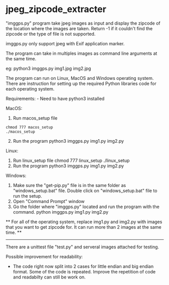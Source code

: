 # jpeg_zipcode_extracter

"imggps.py" program take jpeg images as input and display the zipcode of the location where the images are taken. 
Return -1 if it couldn't find the zipcode or the type of file is not supported. 

imggps.py only support jpeg with Exif application marker. 

The program can take in multiples images as command line arguments at the same time.

eg: python3 imggps.py img1.jpg img2.jpg 

The program can run on Linux, MacOS and Windows operating system. 
There are instruction for setting up the required Python libraries code for each operating system. 

Requirements:
	- Need to have python3 installed 

MacOS:
1. Run macos_setup file 
```
chmod 777 macos_setup 
./macos_setup
```
2. Run the program 
python3 imggps.py img1.py img2.py 

Linux:
1. Run linux_setup file
chmod 777 linux_setup
./linux_setup 
2. Run the program 
python3 imggps.py img1.py img2.py 

Windows:
1. Make sure the "get-pip.py" file is in the same folder as "windows_setup.bat" file. 
Double click on "windows_setup.bat" file to run the setup.
2. Open "Command Prompt" window
3. Go the folder where "imggps.py" located and run the program with the command. 
python imggps.py img1.py img2.py 

** For all of the operating system, replace img1.py and img2.py with images that you want to get zipcode for. It can run more than 2 images at the same time. **

********

There are a unittest file "test.py" and serveral images attached for testing. 

Possible improvement for readability:
- The code right now split into 2 cases for little endian and big endian format. Some of the code is repeated. Improve the repetition of code and readabilty can still be work on. 
